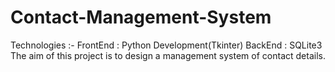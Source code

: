 # Contact-Management-System
Technologies :-
FrontEnd : Python Development(Tkinter)
BackEnd : SQLite3 
The aim of this project is to design a management system of contact details.
